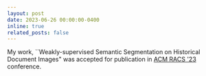 ```yaml
---
layout: post
date: 2023-06-26 00:00:00-0400
inline: true
related_posts: false
---
```


My work, ``Weakly-supervised Semantic Segmentation on Historical Document Images" was accepted for publication in [ACM RACS '23](https://www.sigapp.org/RACS/RACS2023/) conference.
